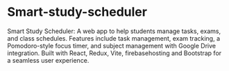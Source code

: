 # Smart-study-scheduler
Smart Study Scheduler: A web app to help students manage tasks, exams, and class schedules. Features include task management, exam tracking, a Pomodoro-style focus timer, and subject management with Google Drive integration. Built with React, Redux, Vite, firebasehosting and Bootstrap for a seamless user experience.
